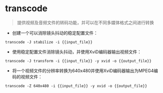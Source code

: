 # transcode

> 提供视频及音频文件的转码功能，并可以在不同多媒体格式之间进行转换

- 创建一个可以消除镜头抖动的稳定配置文件：

`transcode -J stabilize -i {{input_file}}`

- 使用稳定配置文件消除镜头抖动，并使用XviD编码器输出视频文件：

`transcode -J transform -i {{input_file}} -y xvid -o {{output_file}}`

- 将一个视频文件的分辨率转换为640x480并使用XviD编码器输出为MPEG4编码的视频文件：

`transcode -Z 640x480 -i {{input_file}} -y xvid -o {{output_file}}`

[#]: contributors: ([好名字可以让你的朋友更容易记住你])